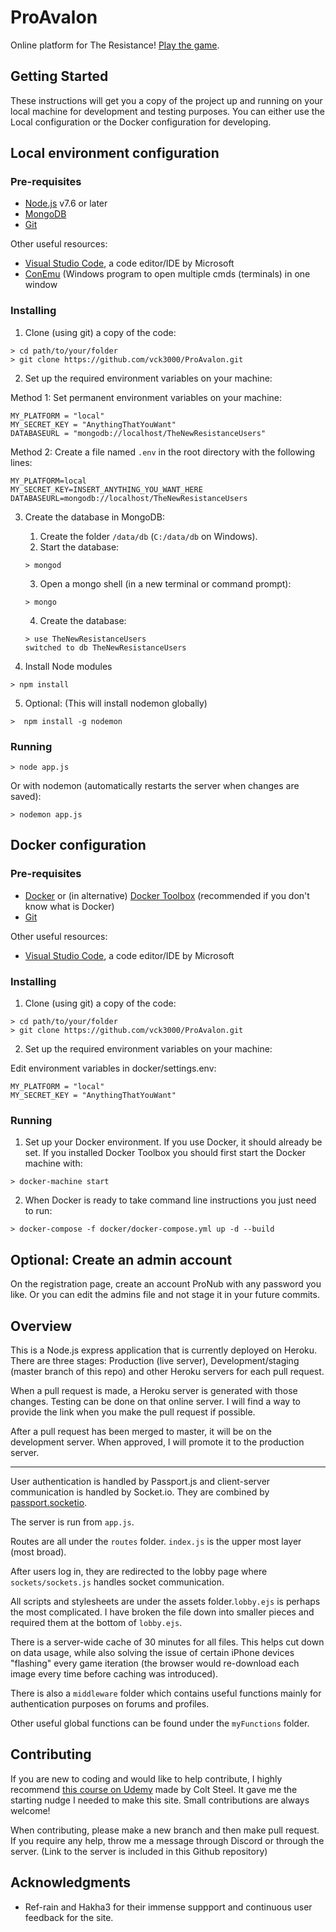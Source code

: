 # ProAvalon

Online platform for The Resistance! [Play the game](https://www.ProAvalon.com).


## Getting Started

These instructions will get you a copy of the project up and running on your local machine for development and testing purposes. You can either use the Local configuration or the Docker configuration for developing.

## Local environment configuration

### Pre-requisites

- [Node.js](https://nodejs.org/en/) v7.6 or later
- [MongoDB](https://www.mongodb.com/)
- [Git](https://git-scm.com/)

Other useful resources:
- [Visual Studio Code](https://code.visualstudio.com/), a code editor/IDE by Microsoft
- [ConEmu](https://conemu.github.io/) (Windows program to open multiple cmds (terminals) in one window

### Installing

1. Clone (using git) a copy of the code:
```
> cd path/to/your/folder
> git clone https://github.com/vck3000/ProAvalon.git
```

2. Set up the required environment variables on your machine:

Method 1: Set permanent environment variables on your machine:
```
MY_PLATFORM = "local"
MY_SECRET_KEY = "AnythingThatYouWant"
DATABASEURL = "mongodb://localhost/TheNewResistanceUsers"
```

Method 2: Create a file named `.env` in the root directory with the following lines:
```
MY_PLATFORM=local
MY_SECRET_KEY=INSERT_ANYTHING_YOU_WANT_HERE
DATABASEURL=mongodb://localhost/TheNewResistanceUsers
```

3. Create the database in MongoDB:
    1. Create the folder `/data/db` (`C:/data/db` on Windows).
    2. Start the database:
    ```
    > mongod
    ```
    3. Open a mongo shell (in a new terminal or command prompt):
    ```
    > mongo
    ```
    4. Create the database:
    ```
    > use TheNewResistanceUsers
    switched to db TheNewResistanceUsers
    ```

4. Install Node modules
```
> npm install
```

5. Optional: (This will install nodemon globally)
```
>  npm install -g nodemon
```


### Running

```
> node app.js
```
Or with nodemon (automatically restarts the server when changes are saved):
```
> nodemon app.js
```

## Docker configuration

### Pre-requisites

- [Docker](https://www.docker.com/products/docker-desktop) or (in alternative)
[Docker Toolbox](https://docs.docker.com/toolbox/overview/) (recommended if you don't know what is Docker)
- [Git](https://git-scm.com/)

Other useful resources:
- [Visual Studio Code](https://code.visualstudio.com/), a code editor/IDE by Microsoft

### Installing

1. Clone (using git) a copy of the code:
```
> cd path/to/your/folder
> git clone https://github.com/vck3000/ProAvalon.git
```

2. Set up the required environment variables on your machine:

Edit environment variables in docker/settings.env:
```
MY_PLATFORM = "local"
MY_SECRET_KEY = "AnythingThatYouWant"
```

### Running

1. Set up your Docker environment. If you use Docker, it should already be set. If you installed Docker Toolbox you should first start the Docker machine with:
```
> docker-machine start
```

2. When Docker is ready to take command line instructions you just need to run:
```
> docker-compose -f docker/docker-compose.yml up -d --build
```


## Optional: Create an admin account

On the registration page, create an account ProNub with any password you like.
Or you can edit the admins file and not stage it in your future commits.


## Overview

This is a Node.js express application that is currently deployed on Heroku. There are three stages: Production (live server), Development/staging (master branch of this repo) and other Heroku servers for each pull request.

When a pull request is made, a Heroku server is generated with those changes. Testing can be done on that online server. I will find a way to provide the link when you make the pull request if possible.

After a pull request has been merged to master, it will be on the development server. When approved, I will promote it to the production server.

---

User authentication is handled by Passport.js and client-server communication is handled by Socket.io. They are combined by [passport.socketio](https://www.npmjs.com/package/passport.socketio).

The server is run from `app.js`. 

Routes are all under the `routes` folder. `index.js` is the upper most layer (most broad).

After users log in, they are redirected to the lobby page where `sockets/sockets.js` handles socket communication.

All scripts and stylesheets are under the assets folder.`lobby.ejs` is perhaps the most complicated. I have broken the file down into smaller pieces and required them at the bottom of `lobby.ejs`.

There is a server-wide cache of 30 minutes for all files. This helps cut down on data usage, while also solving the issue of certain iPhone devices "flashing" every game iteration (the browser would re-download each image every time before caching was introduced).

There is also a `middleware` folder which contains useful functions mainly for authentication purposes on forums and profiles. 

Other useful global functions can be found under the `myFunctions` folder. 


## Contributing

If you are new to coding and would like to help contribute, I highly recommend [this course on Udemy](https://www.udemy.com/the-web-developer-bootcamp/) made by Colt Steel. It gave me the starting nudge I needed to make this site. Small contributions are always welcome!

When contributing, please make a new branch and then make pull request. If you require any help, throw me a message through Discord or through the server. (Link to the server is included in this Github repository)


## Acknowledgments

- Ref-rain and Hakha3 for their immense suppport and continuous user feedback for the site.
